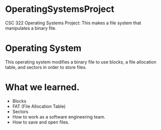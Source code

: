 # OperatingSystemsProject
CSC 322 Operating Systems Project: This makes a file system that manipulates a binary file.

# Operating System
This operating system modifies a binary file to use blocks, a file allocation table, and sectors in order to store files.

# What we learned.
- Blocks
- FAT (File Allocation Table)
- Sectors
- How to work as a software engineering team.
- How to save and open files.
